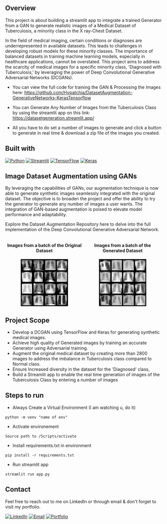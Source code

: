 ## Overview

This project is about building a streamlit app to integrate a trained Generator from a GAN to generate realistic images of a Medical Dataset of Tuberculosis, a minority class in the X ray-Chest Dataset.

In the field of medical imaging, certain conditions or diagnoses are underrepresented in available datasets.
This leads to challenges in developing robust models for these minority classes.
The importance of balanced datasets in training machine learning models, especially in healthcare applications, cannot be overstated.
This project aims to address the scarcity of medical images for a specific minority class, 'Diagnosed with Tuberculosis,' by leveraging the power of Deep Convolutional Generative Adversarial Networks (DCGANs).

* You can view the full code for training the GAN & Processing the Images here:
<a href="https://github.com/Hypatchia/DatasetAugmentation-GenerativeNetworks-KerasTensorflow">https://github.com/Hypatchia/DatasetAugmentation-GenerativeNetworks-KerasTensorflow</a>
* You can Generate Any Number of Images from the Tuberculosis Class by using the streamlit app on this link:
<a href="https://datasetgeneration.streamlit.app/">https://datasetgeneration.streamlit.app/</a>

* All you have to do set a number of images to generate and click a button to generate in real time & download a zip file of the images you created.

## Built with

[![Python](https://img.shields.io/badge/Python-3.10%2B-blue?style=flat&logo=python)](https://www.python.org/)
[![Streamlit](https://img.shields.io/badge/Streamlit-0.82.0%2B-FF4B4B?style=flat&logo=streamlit)](https://streamlit.io/)
[![TensorFlow](https://img.shields.io/badge/TensorFlow-2.0%2B-orange?style=flat&logo=tensorflow)](https://www.tensorflow.org/)
[![Keras](https://img.shields.io/badge/Keras-2.4%2B-red?style=flat&logo=keras)](https://keras.io/)

## Image Dataset Augmentation using GANs

By leveraging the capabilities of GANs, our augmentation technique is now able to generate synthetic images seamlessly integrated with the original dataset.
The objective is to broaden the project and offer the ability to try the generator to generate any number of images a user wants.
The integration of GAN-based augmentation is poised to elevate model performance and adaptability.

Explore the Dataset Augmentation Repository here <a> </a> to delve into the full implementation of the Deep Convolutional Generative Adversarial Network.


<div style="display: flex; justify-content: center; align-items: center; flex-wrap: wrap;">
  <div style="flex: 1; text-align: center;">
    <h4>Images from a batch of the Original Dataset</h4>
    <img src="imgs/original_batch.png" alt="Dataset Train & Validation" style="width:60%; height:auto;">
  </div>
  <div style="flex: 1; text-align: center;">
    <h4>Images from a batch of the Generated Dataset</h4>
    <img src="imgs/generated_batch.png" alt="Dataset Train & Validation" style="width:60%; height:auto;">
  </div>
</div>



## Project Scope
- Develop a DCGAN using TensorFlow and Keras for generating synthetic medical images.
- Achieve high quality of Generated images by training an accurate Generator using Adversarial training.
- Augment the original medical dataset by creating more than 2800 images  to address the imbalance in Tuberculosis class compared to Normal class.
- Ensure Increased diversity in the dataset for the 'Diagnosed' class,
- Build a Streamlit app to enable the real time generation of images of the Tuberculosis Class by entering a number of images


## Steps to run 

* Always Create a Virtual Environment (I am watching u, do it)
~~~
python -m venv "name of env"
~~~
* Activate environement
~~~
Source path to /Scripts/activate
~~~
* Install requirements.txt in environment
~~~
pip install -r requirements.txt
~~~

* Run streamlit app
~~~
streamlit run app.py
~~~


## Contact
 Feel free to reach out to me on LinkedIn or through email & don't forget to visit my portfolio.
 
[![LinkedIn](https://img.shields.io/badge/LinkedIn-Connect%20with%20Me-blue?style=flat&logo=linkedin)](https://www.linkedin.com/in/samiabelhaddad/)
[![Email](https://img.shields.io/badge/Email-Contact%20Me-brightgreen?style=flgat&logo=gmail)](mailto:samiamagbelhaddad@gmail.com)
[![Portfolio](https://img.shields.io/badge/Portfolio-Visit%20My%20Portfolio-white?style=flat&logo=website)](https://sambelh.azurewebsites.net/)
